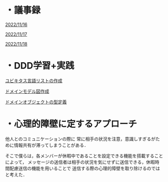 
# ・議事録
[2022/11/16](https://github.com/shellle/2022DDD/issues/1)

[2022/11/17](https://github.com/shellle/2022DDD/issues/5)

[2022/11/18](https://github.com/shellle/2022DDD/issues/6)


# ・DDD学習+実践
[ユビキタス言語リストの作成](https://github.com/shellle/2022DDD/blob/main/docs/glossary.md)

[ドメインモデル図作成](https://jamboard.google.com/d/1uGZRZv9cueW5gSGG5AJE5y6FKuW7oalorTP9JX3y5Qo/viewer?f=0)

[ドメインオブジェクトの型定義](https://github.com/shellle/2022DDD/blob/main/docs/domain.md)


# ・心理的障壁に定するアプローチ

他人とのコミュニケーションの際に
常に相手の状況を注意，意識しすぎるがために情報共有が滞ってしまうことがある．

そこで僕らは，各メンバーが休暇中であることを設定できる機能を搭載することによって，
メッセージの送信者は相手の状況を気にせずに送信できる，休暇時間配慮送信の機能を用いることで
送信する際の心理的障壁を取り除けるのではと考えた．
